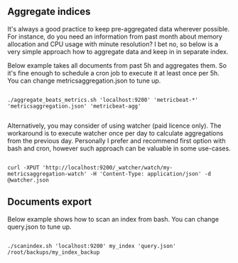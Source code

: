 
## Aggregate indices

It's always a good practice to keep pre-aggregated data wherever possible. For instance, do you need an information from past month about memory allocation and CPU usage with minute resolution? I bet no, so below is a very simple approach how to aggregate data and keep in in separate index.

Below example takes all documents from past 5h and aggregates them. So it's fine enough to schedule a cron job to execute it at least once per 5h. You can change metricsaggregation.json to tune up.

 <code>
./aggregate_beats_metrics.sh 'localhost:9200' 'metricbeat-*' 'metricsaggregation.json' 'metricbeat-agg'
 </code>
 
Alternatively, you may consider of using watcher (paid licence only). The workaround is to execute watcher once per day to calculate aggregations from the previous day. Personally I prefer and recommend first option with bash and cron, however such approach can be valuable in some use-cases.

 <code>
curl -XPUT 'http://localhost:9200/_watcher/watch/my-metricsaggregation-watch' -H 'Content-Type: application/json' -d @watcher.json
</code>


## Documents export

Below example shows how to scan an index from bash. You can change query.json to tune up.

 <code>
./scanindex.sh 'localhost:9200' my_index 'query.json' /root/backups/my_index_backup
 </code>
 
